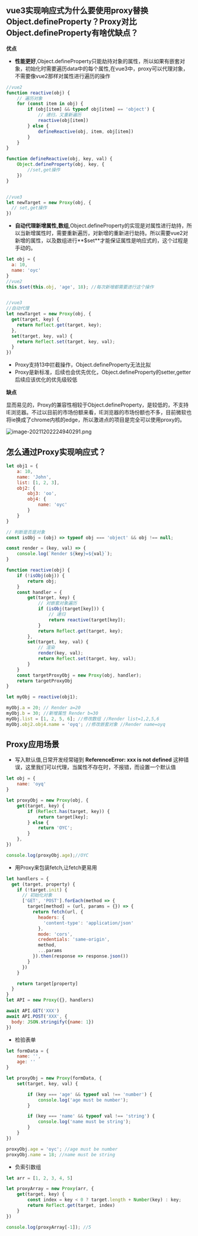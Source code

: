 ## vue3实现响应式为什么要使用proxy替换Object.defineProperty？Proxy对比Object.defineProperty有啥优缺点？

**优点**

- **性能更好**,Object.defineProperty只能劫持对象的属性，所以如果有嵌套对象，初始化时需要遍历data中的每个属性,在vue3中，proxy可以代理对象，不需要像vue2那样对属性进行遍历的操作

```javascript
//vue2
function reactive(obj) {
    // 遍历对象
    for (const item in obj) {
        if (obj[item] && typeof obj[item] == 'object') {
            // 递归，又重新遍历
            reactive(obj[item])
        } else {
            defineReactive(obj, item, obj[item])
        }
    }
}

function defineReactive(obj, key, val) {
    Object.defineProperty(obj, key, {
        //set,get操作
    })
}


//vue3
let newTarget = new Proxy(obj, {
  // set,get操作
})
```



- **自动代理新增属性,数组**,Object.defineProperty的实现是对属性进行劫持，所以当新增属性时，需要重新遍历，对新增的重新进行劫持。所以需要vue2对新增的属性，以及数组进行**$set**才能保证属性是响应式的，这个过程是手动的。

```javascript
let obj = {
  a: 10,
  name: 'oyc'
}
//vue2
this.$set(this.obj, 'age', 18); //每次新增都需要进行这个操作


//vue3
//自动代理
let newTarget = new Proxy(obj, {
  get(target, key) {
    return Reflect.get(target, key);
  },
  set(target, key, val) {
    return Reflect.set(target, key, val);
  }
})
```

- Proxy支持13中拦截操作，Object.defineProperty无法比拟
- Proxy是新标准，后续也会优先优化，Object.defineProperty的setter,getter后续应该优化的优先级较低

**缺点**

显而易见的，Proxy的兼容性相较于Object.defineProperty，是较低的，不支持IE浏览器。不过以目前的市场份额来看，IE浏览器的市场份额也不多，目前微软也将ie换成了chrome内核的edge，所以激进点的项目是完全可以使用proxy的。

![image-20211202224940291.png](https://i.loli.net/2021/12/02/uU7jydJ5YVntrLv.png)



## 怎么通过Proxy实现响应式？

```javascript
let obj1 = {
    a: 10,
    name: 'John',
    list: [1, 2, 3],
    obj2: {
        obj3: 'oo',
        obj4: {
            name: 'oyc'
        }
    }
}

// 判断是否是对象
const isObj = (obj) => typeof obj === 'object' && obj !== null;

const render = (key, val) => {
    console.log(`Render ${key}=${val}`);
}

function reactive(obj) {
    if (!isObj(obj)) {
        return obj;
    }
    const handler = {
        get(target, key) {
            // 对嵌套对象遍历
            if (isObj(target[key])) {
                // 递归
                return reactive(target[key]);
            }
            return Reflect.get(target, key);
        },
        set(target, key, val) {
            // 渲染
            render(key, val);
            return Reflect.set(target, key, val);
        }
    }
    const targetProxyObj = new Proxy(obj, handler);
    return targetProxyObj
}

let myObj = reactive(obj1);

myObj.a = 20; // Render a=20
myObj.b = 30; //新增属性 Render b=30
myObj.list = [1, 2, 5, 6]; //修改数组 //Render list=1,2,5,6
myObj.obj2.obj4.name = 'oyq'; //修改嵌套对象 //Render name=oyq
```

## Proxy应用场景

- 写入默认值,日常开发经常碰到 **ReferenceError: xxx is not defined** 这种错误，这里我们可以代理，当属性不存在时，不报错，而设置一个默认值

```javascript
let obj = {
    name: 'oyq'
}

let proxyObj = new Proxy(obj, {
    get(target, key) {
        if (Reflect.has(target, key)) {
            return target[key];
        } else {
            return 'OYC';
        }
    },
})

console.log(proxyObj.age);//OYC
```

- 用Proxy来包装fetch,让fetch更易用

```javascript
let handlers = {
  get (target, property) {
    if (!target.init) {
      // 初始化对象
      ['GET', 'POST'].forEach(method => {
        target[method] = (url, params = {}) => {
          return fetch(url, {
            headers: {
              'content-type': 'application/json'
            },
            mode: 'cors',
            credentials: 'same-origin',
            method,
            ...params
          }).then(response => response.json())
        }
      })
    }

    return target[property]
  }
}
let API = new Proxy({}, handlers)

await API.GET('XXX')
await API.POST('XXX', {
  body: JSON.stringify({name: 1})
})
```

- 检验表单

```javascript
let formData = {
    name: '',
    age: ''
}

let proxyObj = new Proxy(formData, {
    set(target, key, val) {

        if (key === 'age' && typeof val !== 'number') {
            console.log('age must be number');
        }

        if (key === 'name' && typeof val !== 'string') {
            console.log('name must be string');
        }
    }
})

proxyObj.age = 'oyc'; //age must be number
proxyObj.name = 18; //name must be string
```

- 负索引数组

```javascript
let arr = [1, 2, 3, 4, 5]

let proxyArray = new Proxy(arr, {
    get(target, key) {
        const index = key < 0 ? target.length + Number(key) : key;
        return Reflect.get(target, index)
    }
})

console.log(proxyArray[-1]); //5
```